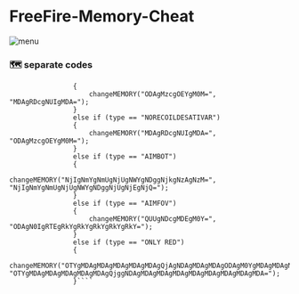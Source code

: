 # FreeFire-Memory-Cheat



![menu](https://user-images.githubusercontent.com/83485103/160306636-0a846ec6-8911-4b59-ba36-3414d10a5b18.png)

### :world_map: separate codes
````                if (type == "NORECOIL")
                {
                    changeMEMORY("ODAgMzcgOEYgM0M=", "MDAgRDcgNUIgMDA=");
                }
                else if (type == "NORECOILDESATIVAR")
                {
                    changeMEMORY("MDAgRDcgNUIgMDA=", "ODAgMzcgOEYgM0M=");
                }
                else if (type == "AIMBOT")
                {
                    changeMEMORY("NjIgNmYgNmUgNjUgNWYgNDggNjkgNzAgNzM=", "NjIgNmYgNmUgNjUgNWYgNDggNjUgNjEgNjQ=");
                }
                else if (type == "AIMFOV")
                {
                    changeMEMORY("QUUgNDcgMDEgM0Y=", "ODAgN0IgRTEgRkYgRkYgRkYgRkYgRkY=");
                }
                else if (type == "ONLY RED")
                {
                    changeMEMORY("OTYgMDAgMDAgMDAgMDAgMDAgQjAgNDAgMDAgMDAgODAgM0YgMDAgMDAgNDAgM0Y=", "OTYgMDAgMDAgMDAgMDAgMDAgQjggNDAgMDAgMDAgMDAgMDAgMDAgMDAgMDAgMDA=");
                }````
